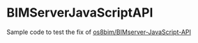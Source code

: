 # BIMServerJavaScriptAPI

Sample code to test the fix of [os8bim/BIMserver-JavaScript-API](https://github.com/os8bim/BIMserver-JavaScript-API)
